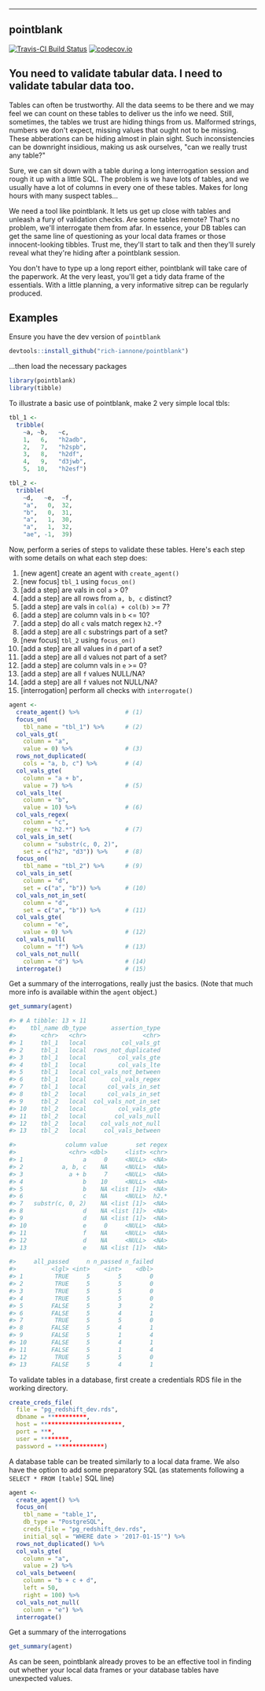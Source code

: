 ----------
pointblank
----------

[![Travis-CI Build Status](https://travis-ci.org/rich-iannone/pointblank.svg?branch=master)](https://travis-ci.org/rich-iannone/pointblank)
[![codecov.io](https://codecov.io/github/rich-iannone/pointblank/coverage.svg?branch=master)](https://codecov.io/github/rich-iannone/pointblank?branch=master) 

## You need to validate tabular data. I need to validate tabular data too.

Tables can often be trustworthy. All the data seems to be there and we may feel we can count on these 
tables to deliver us the info we need. Still, sometimes, the tables we trust are hiding things from
us. Malformed strings, numbers we don't expect, missing values that ought not to be missing. These
abberations can be hiding almost in plain sight. Such inconsistencies can be downright insidious, making us
ask ourselves, "can we really trust any table?"

Sure, we can sit down with a table during a long interrogation session and rough it up with a little SQL. The problem is we have lots of tables, and we usually have a lot of columns in every one of these tables. Makes for long hours with many suspect tables...

We need a tool like pointblank. It lets us get up close with tables and unleash a fury of validation checks. Are some tables remote? That's no problem, we'll interrogate them from afar. In essence, your DB tables can get the same line of questioning as your local data frames or those innocent-looking tibbles. Trust me, they'll start to talk and then they'll surely reveal what they're hiding after a pointblank session.

You don't have to type up a long report either, pointblank will take care of the paperwork. At the very least, you'll get a tidy data frame of the essentials. With a little planning, a very informative sitrep can be regularly produced.

## Examples

Ensure you have the dev version of `pointblank`

```r
devtools::install_github("rich-iannone/pointblank")
```

...then load the necessary packages

```r
library(pointblank)
library(tibble)
```

To illustrate a basic use of pointblank, make 2 very simple local tbls:

```r
tbl_1 <-
  tribble(
    ~a, ~b,   ~c,
    1,   6,   "h2adb",
    2,   7,   "h2spb",
    3,   8,   "h2df",
    4,   9,   "d3jwb",
    5,  10,   "h2esf")

tbl_2 <-
  tribble(
    ~d,   ~e,  ~f,
    "a",   0,  32,
    "b",   0,  31,
    "a",   1,  30,
    "a",   1,  32,
    "ae", -1,  39)
```

Now, perform a series of steps to validate these tables. Here's each step with some details on what each step does:

1. [new agent] create an agent with `create_agent()`
2. [new focus] `tbl_1` using `focus_on()`
3. [add a step] are vals in col `a` > 0?
4. [add a step] are all rows from `a, b, c` distinct?
5. [add a step] are vals in `col(a) + col(b)` >= 7?
6. [add a step] are column vals in `b` <= 10?
7. [add a step] do all `c` vals match regex `h2.*`?
8. [add a step] are all `c` substrings part of a set?
9. [new focus] `tbl_2` using `focus_on()`
10. [add a step] are all values in `d` part of a set?
11. [add a step] are all `d` values not part of a set?
12. [add a step] are column vals in `e` >= 0?
13. [add a step] are all `f` values NULL/NA?
14. [add a step] are all `f` values not NULL/NA?
15. [interrogation] perform all checks with `interrogate()`

```r
agent <- 
  create_agent() %>%             # (1)
  focus_on(
    tbl_name = "tbl_1") %>%      # (2)
  col_vals_gt(
    column = "a",
    value = 0) %>%               # (3)
  rows_not_duplicated(
    cols = "a, b, c") %>%        # (4)
  col_vals_gte(
    column = "a + b",
    value = 7) %>%               # (5)
  col_vals_lte(
    column = "b",
    value = 10) %>%              # (6)
  col_vals_regex(
    column = "c",
    regex = "h2.*") %>%          # (7)
  col_vals_in_set(
    column = "substr(c, 0, 2)",
    set = c("h2", "d3")) %>%     # (8)
  focus_on(
    tbl_name = "tbl_2") %>%      # (9)
  col_vals_in_set(
    column = "d",
    set = c("a", "b")) %>%       # (10)
  col_vals_not_in_set(
    column = "d",
    set = c("a", "b")) %>%       # (11)
  col_vals_gte(
    column = "e",
    value = 0) %>%               # (12)
  col_vals_null(
    column = "f") %>%            # (13)
  col_vals_not_null(
    column = "d") %>%            # (14)
  interrogate()                  # (15)
```

Get a summary of the interrogations, really just the basics. (Note that much more info is available within the `agent` object.)

```r
get_summary(agent)

#> # A tibble: 13 × 11
#>    tbl_name db_type       assertion_type
#>       <chr>   <chr>                <chr>
#> 1     tbl_1   local          col_vals_gt
#> 2     tbl_1   local  rows_not_duplicated
#> 3     tbl_1   local         col_vals_gte
#> 4     tbl_1   local         col_vals_lte
#> 5     tbl_1   local col_vals_not_between
#> 6     tbl_1   local       col_vals_regex
#> 7     tbl_1   local      col_vals_in_set
#> 8     tbl_2   local      col_vals_in_set
#> 9     tbl_2   local  col_vals_not_in_set
#> 10    tbl_2   local         col_vals_gte
#> 11    tbl_2   local        col_vals_null
#> 12    tbl_2   local    col_vals_not_null
#> 13    tbl_2   local     col_vals_between

#>              column value        set regex
#>               <chr> <dbl>     <list> <chr>
#> 1                 a     0     <NULL>  <NA>
#> 2           a, b, c    NA     <NULL>  <NA>
#> 3             a + b     7     <NULL>  <NA>
#> 4                 b    10     <NULL>  <NA>
#> 5                 b    NA <list [1]>  <NA>
#> 6                 c    NA     <NULL>  h2.*
#> 7   substr(c, 0, 2)    NA <list [1]>  <NA>
#> 8                 d    NA <list [1]>  <NA>
#> 9                 d    NA <list [1]>  <NA>
#> 10                e     0     <NULL>  <NA>
#> 11                f    NA     <NULL>  <NA>
#> 12                d    NA     <NULL>  <NA>
#> 13                e    NA <list [1]>  <NA>

#>     all_passed     n n_passed n_failed 
#>          <lgl> <int>    <int>    <dbl> 
#> 1         TRUE     5        5        0 
#> 2         TRUE     5        5        0 
#> 3         TRUE     5        5        0 
#> 4         TRUE     5        5        0 
#> 5        FALSE     5        3        2 
#> 6        FALSE     5        4        1 
#> 7         TRUE     5        5        0 
#> 8        FALSE     5        4        1 
#> 9        FALSE     5        1        4 
#> 10       FALSE     5        4        1 
#> 11       FALSE     5        1        4 
#> 12        TRUE     5        5        0 
#> 13       FALSE     5        4        1 
```

To validate tables in a database, first create a credentials RDS file in the working directory.

```r
create_creds_file(
  file = "pg_redshift_dev.rds",
  dbname = ***********,
  host = ***********************,
  port = ***,
  user = ********,
  password = **************)
```

A database table can be treated similarly to a local data frame. We also have the option to add some preparatory SQL (as statements following a `SELECT * FROM [table]` SQL line)

```r
agent <- 
  create_agent() %>%
  focus_on(
    tbl_name = "table_1",
    db_type = "PostgreSQL",
    creds_file = "pg_redshift_dev.rds",
    initial_sql = "WHERE date > '2017-01-15'") %>%
  rows_not_duplicated() %>%
  col_vals_gte(
    column = "a",
    value = 2) %>%
  col_vals_between(
    column = "b + c + d",
    left = 50,
    right = 100) %>%
  col_vals_not_null(
    column = "e") %>%
  interrogate()
```

Get a summary of the interrogations  

```r
get_summary(agent)
```

As can be seen, pointblank already proves to be an
effective tool in finding out whether your local data
frames or your database tables have unexpected values.
